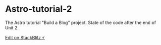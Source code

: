 # Astro-tutorial-2

The Astro tutorial "Build a Blog" project. State of the code after the end of Unit 2.

[Edit on StackBlitz ⚡️](https://stackblitz.com/edit/astro-tutorial-2)